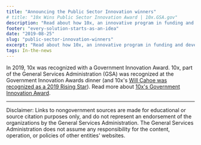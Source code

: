 ```yaml
---
title: "Announcing the Public Sector Innovation winners"
# title: "10x Wins Public Sector Innovation Award | 10x.GSA.gov"
description: "Read about how 10x, an innovative program in funding and developing technology solutions that serve the public, was recognized with a 2019 Public Sector Innovation award."
footer: "every-solution-starts-as-an-idea"
date: "2019-08-25"
slug: "public-sector-innovation-winners"
excerpt: "Read about how 10x, an innovative program in funding and developing technology solutions that serve the public, was recognized with a 2019 Public Sector Innovation award."
tags: In-the-news
---
```

In 2019, 10x was recognized with a Government Innovation Award. 10x, part of the General Services Administration (GSA) was recognized at the Government Innovation Awards dinner (and 10x's [Will Cahoe was recognized as a 2019 Rising Star](https://www.nextgov.com/acquisition/2019/08/congratulations-to-the-2019-rising-stars/210967/)). Read more about [10x's Government Innovation Award](https://www.route-fifty.com/infrastructure/2019/11/government-innovation-award-top-honors-go-to-virginia-noaa-dod-and-saic/297698/).

---

<p class="disclaimer">Disclaimer: Links to nongovernment sources are made for educational or source citation purposes only, and do not represent an endorsement of the organizations by the General Services Administration. The General Services Administration does not assume any responsibility for the content, operation, or policies of other entities' websites.
</p>